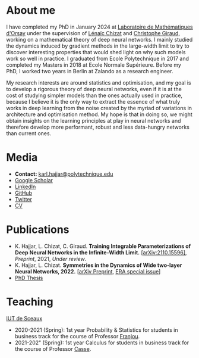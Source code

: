 # About me
I have completed my PhD in January 2024 at [Laboratoire de Mathématiques d'Orsay](https://www.imo.universite-paris-saclay.fr/fr/) 
under the supervision of [Lénaïc Chizat](https://lchizat.github.io/) and [Christophe Giraud](https://www.imo.universite-paris-saclay.fr/~giraud/), 
working on a mathematical theory of deep neural networks. I mainly studied the dynamics induced by gradient methods in the
large-width limit to try to discover interesting properties that would shed light on why such models work so well in practice.
I graduated from Ecole Polytechnique in 2017 and completed my Masters in 2018 at Ecole Normale Supérieure. Before my PhD,
I worked two years in Berlin at Zalando as a research engineer. 

My research interests are around statistics and optimisation, and my goal is to develop a rigorous theory of deep neural 
networks, even if it is at the cost of studying simpler models than the ones actually used in practice, because I believe
it is the only way to extract the essence of what truly works in deep learning from the noise created by the myriad of variations
in architecture and optimisation method. My hope is that in doing so, we might obtain insights on the learning principles
at play in neural networks and therefore develop more performant, robust and less data-hungry networks than current ones.

# Media

- **Contact:** [karl.hajjar@polytechnique.edu](karl.hajjar@polytechnique.edu)
- [Google Scholar](https://scholar.google.com/citations?user=o1pSVrgAAAAJ&hl=fr)
- [LinkedIn](https://www.linkedin.com/in/karl-hajjar-b3607b108/)
- [GitHub](https://github.com/karl-hajjar/)
- [Twitter](https://twitter.com/HajjarKarl)
- [CV](data/CV_Karl_Hajjar_phd_june_2021_pdf.pdf)

# Publications 
- K. Hajjar, L. Chizat, C. Giraud. **Training Integrable Parameterizations of Deep Neural Networks in the Infinite-Width
Limit.** [[arXiv:2110.15596]](https://arxiv.org/abs/2110.15596#), *Preprint*, 2021, *Under review*.
- K. Hajjar, L. Chizat. **Symmetries in the Dynamics of Wide two-layer Neural
Networks, 2022.** [[arXiv Preprint](https://arxiv.org/abs/2211.08771#), [ERA special issue](https://aimspress.com/article/doi/10.3934/era.2023112)]
- [PhD Thesis](data/phd_thesis_karl_hajjar_final.pdf)

# Teaching

[IUT de Sceaux](https://www.iut-sceaux.universite-paris-saclay.fr/formations/formation-initiale/gestion-des-entreprises-et-des-administrations)

- 2020-2021 (Spring): 1st year Probability & Statistics for students in business track for the course of Professor [Franjou](https://www.linkedin.com/in/denis-franjou-85a6a7b1/?originalSubdomain=fr).
- 2021-202" (Spring): 1st year Calculus for students in business track for the course of Professor [Casse](https://sites.google.com/view/jcasse/enseignement/s2?authuser=0). 


